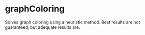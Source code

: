 # graphColoring

Solves graph coloring using a heuristic method. Best results are not guaranteed, but adequate results are.
